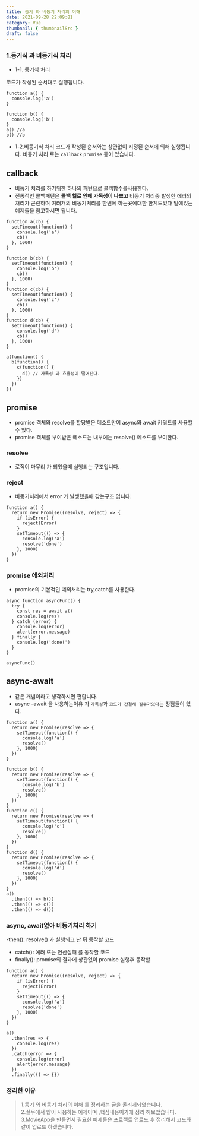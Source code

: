 ```yaml
---
title: 동기 와 비동기 처리의 이해
date: 2021-09-28 22:09:81
category: Vue
thumbnail: { thumbnailSrc }
draft: false
---
```


### 1.동기식 과 비동기식 처리

- 1-1. 동기식 처리

코드가 작성된 순서대로 실행됩니다.

```tsx
function a() {
  console.log('a')
}

function b() {
  console.log('b')
}
a() //a
b() //b
```

- 1-2.비동기식 처리
  코드가 작성된 순서와는 상관없이 지정된 순서에 의해 실행됩니다.
  비동기 처리 로는 `callback` `promise` 등이 있습니다.

## callback

- 비동기 처리를 하기위한 하나의 패턴으로 콜백함수를사용한다.
- 전통적인 콜백패턴은 **콜백 헬로 인해 가독성이 나쁘고** 비동기 처리중
  발생한 에러의 처리가 곤란하며 여러개의 비동기처리를 한번에 하는곳에대한 한계도있다
  밑에있는 예제들을 참고하시면 됩니다.

```tsx
function a(cb) {
  setTimeout(function() {
    console.log('a')
    cb()
  }, 1000)
}

function b(cb) {
  setTimeout(function() {
    console.log('b')
    cb()
  }, 1000)
}
function c(cb) {
  setTimeout(function() {
    console.log('c')
    cb()
  }, 1000)
}
function d(cb) {
  setTimeout(function() {
    console.log('d')
    cb()
  }, 1000)
}

a(function() {
  b(function() {
    c(function() {
      d() // 가독성 과 효율성이 떨어진다.
    })
  })
})
```

## promise

- promise 객체와 resolve를 할당받은 메소드만이 async와 await 키워드를 사용할 수 있다.
- promise 객체를 부여받은 메소드는 내부에는 resolve() 메소드를 부여한다.

### resolve

- 로직이 마무리 가 되었을때 실행되는 구조입니다.

### reject

- 비동기처리에서 error 가 발생했을때 갖는구조 입니다.

```tsx
function a() {
  return new Promise((resolve, reject) => {
    if (isError) {
      reject(Error)
    }
    setTimeout(() => {
      console.log('a')
      resolve('done')
    }, 1000)
  })
}
```

### promise 에외처리

- promise의 기본적인 예외처리는 try,catch를 사용한다.

```tsx
async function asyncFunc() {
  try {
    const res = await a()
    console.log(res)
  } catch (error) {
    console.log(error)
    alert(error.message)
  } finally {
    console.log('done!')
  }
}

asyncFunc()
```

## async-await

- 같은 개념이라고 생각하시면 편합니다.
- async -await 을 사용하는이유 가 `가독성`과 `코드가 간결해 질수가있다`는 장점들이 있다.

```tsx
function a() {
  return new Promise(resolve => {
    setTimeout(function() {
      console.log('a')
      resolve()
    }, 1000)
  })
}

function b() {
  return new Promise(resolve => {
    setTimeout(function() {
      console.log('b')
      resolve()
    }, 1000)
  })
}
function c() {
  return new Promise(resolve => {
    setTimeout(function() {
      console.log('c')
      resolve()
    }, 1000)
  })
}
function d() {
  return new Promise(resolve => {
    setTimeout(function() {
      console.log('d')
      resolve()
    }, 1000)
  })
}
a()
  .then(() => b())
  .then(() => c())
  .then(() => d())
```

### async, await없아 비동기처리 하기

-then(): resolve() 가 실행되고 난 뒤 동작할 코드

- catch(): 에러 또는 연산실패 를 동작할 코드
- finally(): promise의 결과에 상관없이 promise 실행후 동작할

```tsx
function a() {
  return new Promise((resolve, reject) => {
    if (isError) {
      reject(Error)
    }
    setTimeout(() => {
      console.log('a')
      resolve('done')
    }, 1000)
  })
}

a()
  .then(res => {
    console.log(res)
  })
  .catch(error => {
    console.log(error)
    alert(error.message)
  })
  .finally(() => {})
```

### 정리한 이유

> 1.동기 와 비동기 처리의 이해 를 정리하는 글을 올리게되었습니다.  
> 2.실무에서 많이 사용하는 예제이며 ,핵심내용이기에 정리 해보았습니다.
> 3.MovieApp을 만들면서 필요한 예제들은 프로젝트 업로드 후 정리해서 코드와 같이 업로드 하겠습니다.
